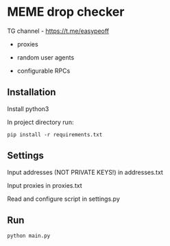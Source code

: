 # MEME drop checker

TG channel - https://t.me/easypeoff

- proxies

- random user agents

- configurable RPCs

## Installation

Install python3

In project directory run:
```
pip install -r requirements.txt
```

## Settings

Input addresses (NOT PRIVATE KEYS!) in addresses.txt

Input proxies in proxies.txt

Read and configure script in settings.py

## Run
```
python main.py
```
